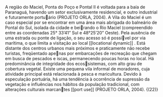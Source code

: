 A região do Maciel, Ponta do Poço e Pontal II é voltada para a baía de Paranaguá, havendo um setor exclusivamente residencial, e outro industrial e futuramente portuário (PROJETO ORLA, 2004). A Vila do Maciel é um caso especial por se encontrar em uma área mais abrigada do balneário de Pontal do Sul, isolada da cidade e beirando o Rio Maciel (compreendido entre as coordenadas 25° 33’41” Sul e 48°25’20” Oeste). Pela ausência de uma estrada ou ponte de ligação, o seu acesso só é possível por via marítima, o que limita a visitação ao local [[locational dynamic]] . Está distante dos centros urbanos mais próximos e praticamente não recebe turistas, freqüentado apenas por embarcações de recreação que chegam em busca de pescados e iscas, permanecendo poucas horas no local. Há predominância de integridade dos ecossistemas, com alto grau de cobertura vegetal. Existe uma pequena vila informal de moradores, cuja atividade principal está relacionada à pesca e maricultura. Devido à especulação portuária, há uma tendência à ocorrência de supressão da vegetação e influências nos hábitos da população tradicional, com alterações culturais marcantes [[port use]] (PROJETO ORLA, 2004). {(22)}